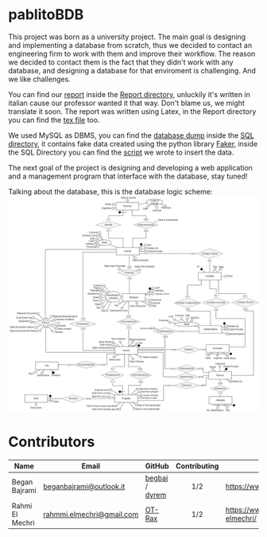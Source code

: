 # pablitoBDB
This project was born as a university project. The main goal is designing and implementing a database from scratch, thus we decided to contact an engineering firm to work with them and improve their workflow. The reason we decided to contact them is the fact that they didn't work with any database, and designing a database for that enviroment is challenging. And we like challenges.

You can find our [report](Report/Report.pdf) inside the [Report directory](Report/), unluckily it's written in italian cause our professor wanted it that way. Don't blame us, we might translate it soon. The report was written using Latex, in the Report directory you can find the [tex file](Report/Report.tex) too.

We used MySQL as DBMS, you can find the [database dump](SQL/dump.sql) inside the [SQL directory](SQL/), it contains fake data created using the python library [Faker](https://github.com/joke2k/faker), inside the SQL Directory you can find the [script](SQL/dummy.py) we wrote to insert the data.

The next goal of the project is designing and developing a web application and a management program that interface with the database, stay tuned!

Talking about the database, this is the database logic scheme:
![dblogicscheme](Img/DBSchemes/Ristrutturato.png)

# Contributors

Name | Email | GitHub | Contributing | LinkedIn 
--- | --- | --- | --- |--- 
Began Bajrami | <beganbajrami@outlook.it> |  [begbaj](https://github.com/begbaj) /  [dyrem](https://github.com/dyremm)| <p align="center">1/2<p align="center"> | https://www.linkedin.com/in/begbaj/ 
Rahmi El Mechri | <rahmmi.elmechri@gmail.com>|  [OT-Rax](https://github.com/OT-Rax) | <p align="center">1/2<p align="center">|https://www.linkedin.com/in/rahmi-elmechri/
